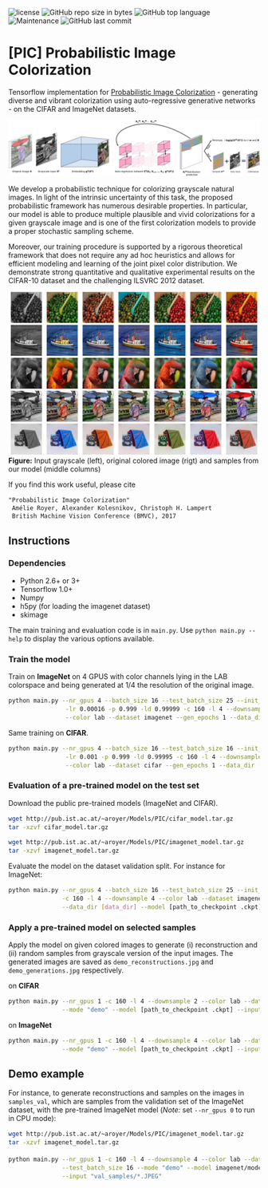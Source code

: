 ![license](https://img.shields.io/github/license/ameroyer/PIC.svg)
![GitHub repo size in bytes](https://img.shields.io/github/repo-size/ameroyer/PIC.svg)
![GitHub top language](https://img.shields.io/github/languages/top/ameroyer/PIC.svg)
![Maintenance](https://img.shields.io/maintenance/yes/2018.svg)
![GitHub last commit](https://img.shields.io/github/last-commit/ameroyer/PIC.svg)


# [PIC] Probabilistic Image Colorization
Tensorflow implementation for [Probabilistic Image Colorization](https://arxiv.org/abs/1705.04258) - generating diverse and vibrant colorization using auto-regressive generative networks - on the CIFAR and ImageNet datasets.


![model](examples/model.png)

We develop a probabilistic technique for colorizing grayscale natural images. In light of the intrinsic uncertainty of this task, the proposed probabilistic framework has numerous desirable properties. In particular, our model is able to produce multiple plausible and vivid colorizations for a given grayscale image and is one of the first colorization models to provide a proper stochastic sampling scheme. 

Moreover, our training procedure is supported by a rigorous theoretical framework that does not require any ad hoc heuristics and allows for efficient modeling and learning of the joint pixel color distribution. We demonstrate strong quantitative and qualitative experimental results on the CIFAR-10 dataset and the challenging ILSVRC 2012 dataset.


![sample1](examples/1.jpg)
![sample1](examples/11.jpg)
![sample1](examples/12.jpg)
![sample1](examples/3.jpg)
![sample1](examples/5.jpg)
**Figure:** Input grayscale (left), original colored image (rigt) and samples from our model (middle columns)

If you find this work useful, please cite
```
"Probabilistic Image Colorization"
 Amélie Royer, Alexander Kolesnikov, Christoph H. Lampert
 British Machine Vision Conference (BMVC), 2017
```

## Instructions

### Dependencies
  * Python 2.6+ or 3+
  * Tensorflow 1.0+
  * Numpy
  * h5py (for loading the imagenet dataset)
  * skimage
  
  
The main training and evaluation code is in `main.py`. Use `python main.py -- help` to display the various options available.
  
### Train the model

Train on **ImageNet** on 4 GPUS with color channels lying in the LAB colorspace and being generated at 1/4 the resolution of the original image.
```bash
python main.py --nr_gpus 4 --batch_size 16 --test_batch_size 25 --init_batch_size 100  \
                -lr 0.00016 -p 0.999 -ld 0.99999 -c 160 -l 4 --downsample 4            \
                --color lab --dataset imagenet --gen_epochs 1 --data_dir [data_dir]
```

Same training on **CIFAR**.
```bash
python main.py --nr_gpus 4 --batch_size 16 --test_batch_size 16 --init_batch_size 100  \
                -lr 0.001 -p 0.999 -ld 0.99995 -c 160 -l 4 --downsample 2              \
                --color lab --dataset cifar --gen_epochs 1 --data_dir [data_dir]
```


### Evaluation of a pre-trained model on the test set

Download the public pre-trained models (ImageNet and CIFAR).
```bash
wget http://pub.ist.ac.at/~aroyer/Models/PIC/cifar_model.tar.gz
tar -xzvf cifar_model.tar.gz
```


```bash
wget http://pub.ist.ac.at/~aroyer/Models/PIC/imagenet_model.tar.gz
tar -xzvf imagenet_model.tar.gz
```

Evaluate the model on the dataset validation split. For instance for ImageNet:
```bash
python main.py --nr_gpus 4 --batch_size 16 --test_batch_size 25 --init_batch_size 100  \
               -c 160 -l 4 --downsample 4 --color lab --dataset imagenet --mode "eval" \
               --data_dir [data_dir] --model [path_to_checkpoint .ckpt]
```


### Apply a pre-trained model on selected samples

Apply the model on given colored images to generate (i) reconstruction and (ii) random samples from grayscale version of the input images. The generated images are saved as `demo_reconstructions.jpg` and `demo_generations.jpg` respectively. 

on **CIFAR**
```bash
python main.py --nr_gpus 1 -c 160 -l 4 --downsample 2 --color lab --dataset cifar --test \
               --mode "demo" --model [path_to_checkpoint .ckpt] --input [path to image(s)]
```
               
on **ImageNet**
```bash
python main.py --nr_gpus 1 -c 160 -l 4 --downsample 4 --color lab --dataset imagenet \
               --mode "demo" --model [path_to_checkpoint .ckpt] --input [path to image(s)]
```


## Demo example

For instance, to generate reconstructions and samples on the images in `samples_val`, which are samples from the validation set of the ImageNet dataset, with the pre-trained ImageNet model (*Note:* set `--nr_gpus 0` to run in CPU mode):

```bash
wget http://pub.ist.ac.at/~aroyer/Models/PIC/imagenet_model.tar.gz
tar -xzvf imagenet_model.tar.gz

python main.py --nr_gpus 1 -c 160 -l 4 --downsample 4 --color lab --dataset imagenet \
               --test_batch_size 16 --mode "demo" --model imagenet/model.ckpt         \
               --input "val_samples/*.JPEG"
```